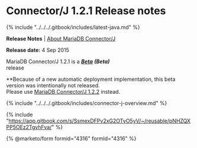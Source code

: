 # Connector/J 1.2.1 Release notes

{% include "../../../.gitbook/includes/latest-java.md" %}

**Release Notes** | [About MariaDB Connector/J](https://app.gitbook.com/s/CjGYMsT2MVP4nd3IyW2L/mariadb-connector-j/about-mariadb-connector-j)

**Release date:** 4 Sep 2015

MariaDB Connector/J 1.2.1 is a [_**Beta**_](../../../community-server/about/release-criteria.md) _**(Beta)**_\
release

\*\*Because of a new automatic deployment implementation, this beta version was intentionally not released.\
Please use [MariaDB Connector/J 1.2.2](1.2.2.md) instead.

{% include "../../../.gitbook/includes/connector-j-overview.md" %}

{% include "https://app.gitbook.com/s/SsmexDFPv2xG2OTyO5yV/~/reusable/pNHZQXPP5OEz2TgvhFva/" %}

{% @marketo/form formid="4316" formId="4316" %}
